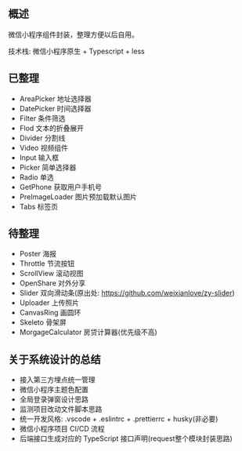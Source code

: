 ## 概述

微信小程序组件封装，整理方便以后自用。

技术栈: 微信小程序原生 + Typescript + less


## 已整理

- AreaPicker             地址选择器
- DatePicker             时间选择器
- Filter                 条件筛选
- Flod                   文本的折叠展开
- Divider                分割线
- Video                  视频组件
- Input                  输入框
- Picker                 简单选择器
- Radio                  单选
- GetPhone               获取用户手机号
- PreImageLoader         图片预加载默认图片
- Tabs                   标签页

## 待整理

- Poster                 海报
- Throttle               节流按钮
- ScrollView             滚动视图
- OpenShare              对外分享
- Slider                 双向滑动条(原出处: https://github.com/weixianlove/zy-slider)
- Uploader               上传照片
- CanvasRing             画圆环
- Skeleto                骨架屏
- MorgageCalculator      房贷计算器(优先级不高)


## 关于系统设计的总结

- 接入第三方埋点统一管理
- 微信小程序主题色配置
- 全局登录弹窗设计思路
- 监测项目改动文件脚本思路
- 统一开发风格: .vscode + .eslintrc + .prettierrc + husky(非必要)
- 微信小程序项目 CI/CD 流程
- 后端接口生成对应的 TypeScript 接口声明(request整个模块封装思路)
